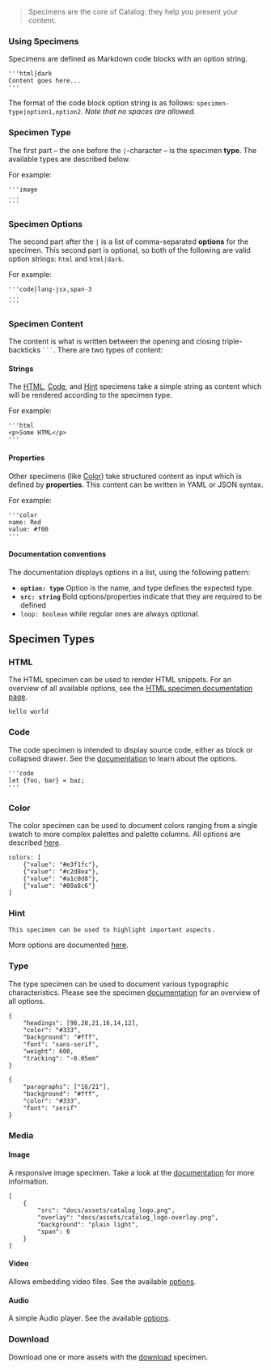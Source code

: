 > Specimens are the core of Catalog: they help you present your content.

### Using Specimens

Specimens are defined as Markdown code blocks with an option string.

```code
'''html|dark
Content goes here...
'''
```

The format of the code block option string is as follows: `specimen-type|option1,option2`. 
_Note that no spaces are allowed._

### Specimen Type

The first part – the one before the `|`-character – is the specimen __type__. The available types are described below.

For example:

```code
'''image
...
'''
```

### Specimen Options

The second part after the `|` is a list of comma-separated __options__ for the specimen. This second part is optional, so both of the following are valid option strings: `html` and `html|dark`.

For example:

```code
'''code|lang-jsx,span-3
...
'''
```

### Specimen Content

The content is what is written between the opening and closing triple-backticks ` ``` `. There are two types of content:

#### Strings

The [HTML](#/html), [Code](#/code), and [Hint](#/hint) specimens take a simple string as content which will be rendered according to the specimen type.

For example:

```code
'''html
<p>Some HTML</p>
'''
```

#### Properties

Other specimens (like [Color](#/color)) take structured content as input which is defined by __properties__. This content can be written in YAML or JSON syntax.

For example:

```code
'''color
name: Red
value: #f00
'''
```

#### Documentation conventions

The documentation displays options in a list, using the following pattern:

- __`option: type`__ Option is the name, and type defines the expected type.
- __`src: string`__ Bold options/properties indicate that they are required to be defined
- `loop: boolean` while regular ones are always optional.



## Specimen Types


### HTML

The HTML specimen can be used to render HTML snippets. For an overview of all available options, see the [HTML specimen documentation page](#/html).

```html|no-source
hello world
```


### Code

The code specimen is intended to display source code, either as block or collapsed drawer.
See the [documentation](#/code) to learn about the options.

```code
'''code
let {foo, bar} = baz;
'''
```


### Color

The color specimen can be used to document colors ranging from a single swatch to more complex palettes and palette columns. All options are described [here](#/color).

```color-palette|horizontal
colors: [
    {"value": "#e3f1fc"},
    {"value": "#c2d8ea"},
    {"value": "#a1c0d8"},
    {"value": "#80a8c6"}
]
```

### Hint

```hint
This specimen can be used to highlight important aspects.
```

More options are documented [here](#/hint).


### Type

The type specimen can be used to document various typographic characteristics. 
Please see the specimen [documentation](#/type) for an overview of all options.

```type|span-4,kern,smoothen,shorter
{
    "headings": [98,28,21,16,14,12],
    "color": "#333",
    "background": "#fff",
    "font": "sans-serif",
    "weight": 600,
    "tracking": "-0.05em"
}
```

```type|span-2,kern,smoothen,kafka
{
    "paragraphs": ["16/21"],
    "background": "#fff",
    "color": "#333",
    "font": "serif"
}
```



### Media

#### Image

A responsive image specimen.
Take a look at the [documentation](#/image) for more information.

```image
[
    {   
        "src": "docs/assets/catalog_logo.png",
        "overlay": "docs/assets/catalog_logo-overlay.png",
        "background": "plain light",
        "span": 6
    }
]
```


#### Video

Allows embedding video files. See the available [options](#/video).


#### Audio

A simple Audio player. See the available [options](#/audio).



### Download

Download one or more assets with the [download](#/download) specimen.

